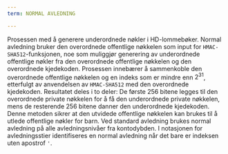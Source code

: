 ```yaml
---
term: NORMAL AVLEDNING

---
```

Prosessen med å generere underordnede nøkler i HD-lommebøker. Normal avledning bruker den overordnede offentlige nøkkelen som input for `HMAC-SHA512`-funksjonen, noe som muliggjør generering av underordnede offentlige nøkler fra den overordnede offentlige nøkkelen og den overordnede kjedekoden. Prosessen innebærer å sammenkoble den overordnede offentlige nøkkelen og en indeks som er mindre enn $2^{31}$, etterfulgt av anvendelsen av `HMAC-SHA512` med den overordnede kjedekoden. Resultatet deles i to deler: De første 256 bitene legges til den overordnede private nøkkelen for å få den underordnede private nøkkelen, mens de resterende 256 bitene danner den underordnede kjedekoden. Denne metoden sikrer at den utvidede offentlige nøkkelen kan brukes til å utlede offentlige nøkler for barn. Ved standard avledning brukes normal avledning på alle avledningsnivåer fra kontodybden. I notasjonen for avledningsstier identifiseres en normal avledning når det bare er indeksen uten apostrof `'`.